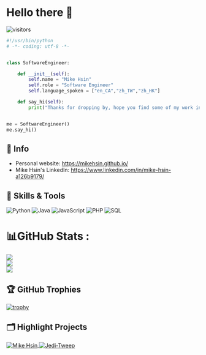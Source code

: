 # Hello there 👋

![visitors](https://visitor-badge.laobi.icu/badge?page_id=mikehsin)

```python
#!/usr/bin/python
# -*- coding: utf-8 -*-


class SoftwareEngineer:

    def __init__(self):
        self.name = "Mike Hsin"
        self.role = "Software Engineer"
        self.language_spoken = ["en_CA","zh_TW","zh_HK"]

    def say_hi(self):
        print("Thanks for dropping by, hope you find some of my work interesting.")


me = SoftwareEngineer()
me.say_hi()
```

## 📝 Info

- Personal website: https://mikehsin.github.io/
- Mike Hsin's LinkedIn: https://www.linkedin.com/in/mike-hsin-a126b9179/

## 🔧 Skills & Tools

![Python](https://img.shields.io/badge/Code-Python-informational?style=flat&logo=python&logoColor=white&color=6aa6f8)
![Java](https://img.shields.io/badge/Code-java-informational)
![JavaScript](https://img.shields.io/badge/Code-javascript-informational?style=flat&logo=javascript&logoColor=white&color=6aa6f8)
![PHP](https://img.shields.io/badge/Code-php-informational?style=flat&logo=php&logoColor=white&color=6aa6f8)
![SQL](https://img.shields.io/badge/Database-SQL-informational?style=flat&logo=amazon-dynamodb&logoColor=white&color=6aa6f8)

# 📊GitHub Stats :
![](https://github-readme-stats.vercel.app/api?username=mikehsin&theme=dark&hide_border=false&include_all_commits=false&count_private=false)<br/>
![](https://github-readme-streak-stats.herokuapp.com/?user=mikehsin&theme=dark&hide_border=false)<br/>
![](https://github-readme-stats.vercel.app/api/top-langs/?username=mikehsin&theme=dark&hide_border=false&include_all_commits=false&count_private=false&layout=compact)

## 🏆 GitHub Trophies

[![trophy](https://github-profile-trophy.vercel.app/?username=mikehsin&theme=nord&column=7)](https://github.com/ryo-ma/github-profile-trophy)

## 🗂️ Highlight Projects

<a href="https://github.com/mikehsin/mikehsin.github.io">
  <img align="center" src="https://github-readme-stats.vercel.app/api/pin/?username=mikehsin&repo=mikehsin.github.io&show_icons=true&line_height=27&title_color=6aa6f8&text_color=8a919a&icon_color=6aa6f8&bg_color=22272e" alt="Mike Hsin" />
</a>

<a href="https://github.com/mikehsin/Jedi-Tweep">
  <img align="center" src="https://github-readme-stats.vercel.app/api/pin/?username=mikehsin&repo=Jedi-Tweep&show_icons=true&line_height=27&title_color=6aa6f8&text_color=8a919a&icon_color=6aa6f8&bg_color=22272e" alt="Jedi-Tweep" />
</a>
